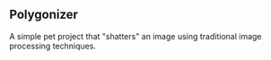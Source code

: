 Polygonizer
----------------
A simple pet project that "shatters" an image using traditional image processing techniques.
